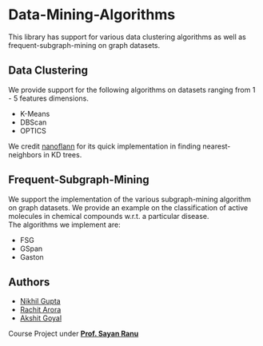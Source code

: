 # Data-Mining-Algorithms

This library has support for various data clustering algorithms as well as frequent-subgraph-mining on graph datasets.

## Data Clustering
We provide support for the following algorithms on datasets ranging from 1 - 5 features dimensions.

+ K-Means
+ DBScan
+ OPTICS

We credit [nanoflann](nanoflann) for its quick implementation in finding nearest-neighbors in KD trees.

## Frequent-Subgraph-Mining
We support the implementation of the various subgraph-mining algorithm on graph datasets. We provide an example on the classification of active molecules in chemical compounds w.r.t. a particular disease.   
The algorithms we implement are:

+ FSG
+ GSpan
+ Gaston

## Authors
* [Nikhil Gupta](https://github.com/NikhilGupta1997)
* [Rachit Arora](https://github.com/rachit95arora)
* [Akshit Goyal](https://github.com/akshitgoyal5)

Course Project under [**Prof. Sayan Ranu**](http://www.cse.iitd.ac.in/~sayan/)
